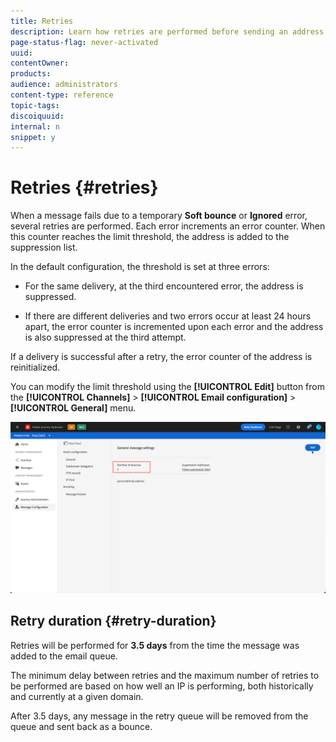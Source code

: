 ```yaml
---
title: Retries
description: Learn how retries are performed before sending an address to the suppression list
page-status-flag: never-activated
uuid: 
contentOwner:
products:
audience: administrators
content-type: reference
topic-tags: 
discoiquuid:
internal: n
snippet: y
---
```


# Retries {#retries}

When a message fails due to a temporary **Soft bounce** or **Ignored** error, several retries are performed. Each error increments an error counter. When this counter reaches the limit threshold, the address is added to the suppression list.

In the default configuration<!--so can you edit this setting or not?? contradictory information was given-->, the threshold is set at three errors:

* For the same delivery, at the third encountered error, the address is suppressed.

* If there are different deliveries and two errors occur at least 24 hours apart, the error counter is incremented upon each error and the address is also suppressed at the third attempt.

If a delivery is successful after a retry, the error counter of the address is reinitialized.

You can modify the limit threshold using the **[!UICONTROL Edit]** button from the **[!UICONTROL Channels]** > **[!UICONTROL Email configuration]** > **[!UICONTROL General]** menu.<!--currently you can edit this in staging // now I see in UI: Suppression rule > Bounce days??? > 4-->

![](../assets/retries-edition.png)

## Retry duration {#retry-duration}

Retries will be performed for **3.5 days** from the time the message was added to the email queue.

The minimum delay between retries and the maximum number of retries to be performed are <!--managed by the Enhanced MTA,--> based on how well an IP is performing, both historically and currently at a given domain.

After 3.5 days, any message in the retry queue will be removed from the queue and sent back as a bounce.